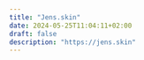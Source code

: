 ```yaml
---
title: "Jens.skin"
date: 2024-05-25T11:04:11+02:00
draft: false
description: "https://jens.skin"
---
```

